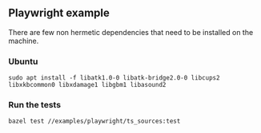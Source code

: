 ## Playwright example

There are few non hermetic dependencies that need to be installed on the machine.

### Ubuntu

```
sudo apt install -f libatk1.0-0 libatk-bridge2.0-0 libcups2 libxkbcommon0 libxdamage1 libgbm1 libasound2
```

### Run the tests

```
bazel test //examples/playwright/ts_sources:test
```

